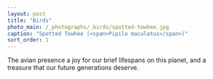 ```yaml
---
layout: post
title: "Birds"
photo_main: /_photographs/_birds/spotted-towhee.jpg
caption: "Spotted Towhee (<span>Pipilo maculatus</span>)"
sort_order: 1
---
```


The avian presence a joy for our brief lifespans on this planet, and a treasure that our future generations deserve.
